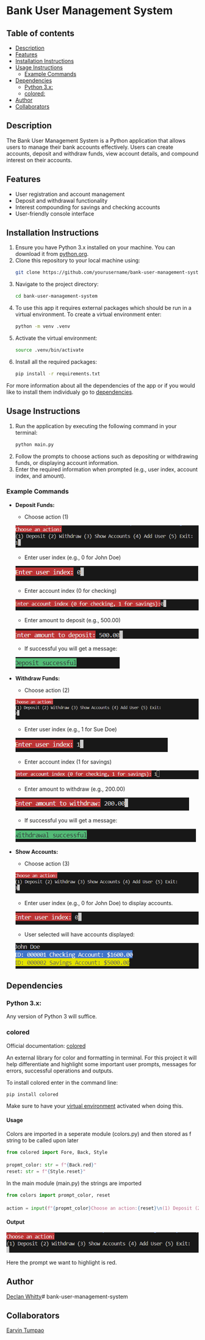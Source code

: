 # Bank User Management System

## Table of contents
- [Description](#description)
- [Features](#features)
- [Installation Instructions](#installation-instructions)
- [Usage Instructions](#usage-instructions)
  - [Example Commands](#example-commands)
- [Dependencies](#dependencies)
  - [Python 3.x:](#python-3x)
  - [colored:](#colored)
- [Author](#author)
- [Collaborators](#collaborators)
  

## Description
The Bank User Management System is a Python application that allows users to manage their bank accounts effectively. Users can create accounts, deposit and withdraw funds, view account details, and compound interest on their accounts.

## Features
- User registration and account management
- Deposit and withdrawal functionality
- Interest compounding for savings and checking accounts
- User-friendly console interface

## Installation Instructions
1. Ensure you have Python 3.x installed on your machine. You can download it from [python.org](https://www.python.org/downloads/).
2. Clone this repository to your local machine using:
   ```bash
   git clone https://github.com/yourusername/bank-user-management-system.git
   ```
3. Navigate to the project directory:
   ```bash
   cd bank-user-management-system
   ```
4. To use this app it requires external packages which should be run in a virtual environment. To create a virtual environment enter:
   ```bash
   python -m venv .venv
   ```
5. Activate the virtual environment:
   ```bash
   source .venv/bin/activate
   ```
6. Install all the required packages:
   ```bash
   pip install -r requirements.txt
   ```
  For more information about all the dependencies of the app or if you would like to install them individualy go to [dependencies](#dependencies).


## Usage Instructions
1. Run the application by executing the following command in your terminal:
   ```bash
   python main.py
   ```
2. Follow the prompts to choose actions such as depositing or withdrawing funds, or displaying account information.
3. Enter the required information when prompted (e.g., user index, account index, and amount).

### Example Commands
- **Deposit Funds:**
  - Choose action (1)
  
  ![deposit step 1](/images/deposit_feature1.png)

  - Enter user index (e.g., 0 for John Doe)
  
  ![deposit step 2](/images/deposit_feature2.png)

  - Enter account index (0 for checking)
  
  ![deposit step 3](/images/deposit_feature3.png) 

  - Enter amount to deposit (e.g., 500.00)
  
  ![deposit step 4](/images/deposit_feature4.png) 

  - If successful you will get a message:
  
  ![deposit success](/images/deposit_feature5.png) 

- **Withdraw Funds:**
  - Choose action (2)
  
  ![withdraw step 1](/images/withdraw_feature1.png)

  - Enter user index (e.g., 1 for Sue Doe)
  
  ![withdraw setp 2](/images/withdraw_feature2.png)

  - Enter account index (1 for savings)
  
  ![withdraw step 3](/images/withdraw_feature3.png)

  - Enter amount to withdraw (e.g., 200.00)
  
  ![withdraw step 4](/images/withdraw_feature4.png)

  - If successful you will get a message:

  ![withdraw success](/images/withdraw_feature5.png)

- **Show Accounts:**
  - Choose action (3)
  
  ![show accounts step 1](/images/show_accounts_feature1.png)

  - Enter user index (e.g., 0 for John Doe) to display accounts.

  ![](/images/show_accounts_feature2.png)

  - User selected will have accounts displayed:

  ![show accounts successful](/images/show_accounts_feature3.png)


## Dependencies
### Python 3.x: 
Any version of Python 3 will suffice.

### colored
  Official documentation: [colored](https://pypi.org/project/colored/)

  An external library for color and formatting in terminal. For this project it will help differentiate and highlight some important user prompts, messages for errors, successful operations and outputs. 

  To install colored enter in the command line:
  ```bash
  pip install colored
  ```
 Make sure to have your [virtual environment](#installation-instructions) activated when doing this.

 #### Usage
 Colors are imported in a seperate module (colors.py) and then stored as f string to be called upon later
 ```py
 from colored import Fore, Back, Style

 propmt_color: str = f"{Back.red}"
 reset: str = f"{Style.reset}"
 ```
 In the main module (main.py) the strings are imported

 ```py
 from colors import prompt_color, reset

 action = input(f"{propmt_color}Choose an action:{reset}\n(1) Deposit (2) Withdraw (3) Show Accounts (4) Add User (5) Exit:\n")
 ```
#### Output  
![colored example](/images/colored_example.png)

Here the prompt we want to highlight is red.

## Author
[Declan Whitty](https://github.com/declan-whitty)# bank-user-management-system

## Collaborators
[Earvin Tumpao](https://github.com/earvin-tech)